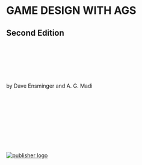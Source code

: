 # GAME DESIGN WITH AGS
## Second Edition
<br/>
<br/>
<br/>
<br/>
<br/>
<br/>
by Dave Ensminger and A. G. Madi

<br/>
<br/>
<br/>
<br/>
<br/>
<br/>
<br/>
<br/>
<br/>
<br/>

[![publisher logo][publisher-img]][publisher-site]

<!-- Named page links below: /-->

[publisher-img]: ../images/Ensadi_Logo.png
[publisher-site]: https://ensadi.com/

